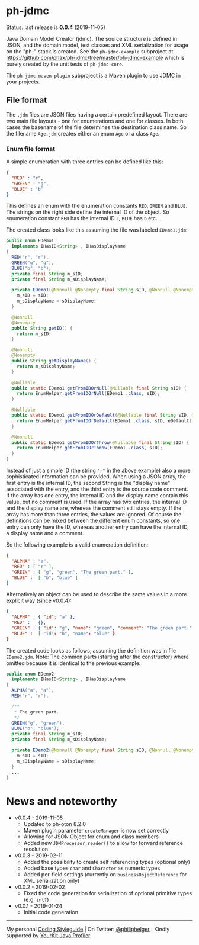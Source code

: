 # ph-jdmc

Status: last release is **0.0.4** (2019-11-05)

Java Domain Model Creator (jdmc).
The source structure is defined in JSON, and the domain model, test classes and XML serialization for usage on the "ph-" stack is created.
See the `ph-jdmc-example` subproject at https://github.com/phax/ph-jdmc/tree/master/ph-jdmc-example which is purely created by the unit tests of `ph-jdmc-core`.

The `ph-jdmc-maven-plugin` subproject is a Maven plugin to use JDMC in your projects.

## File format

The `.jdm` files are JSON files having a certain predefined layout.
There are two main file layouts - one for enumerations and one for classes.
In both cases the basename of the file determines the destination class name.
So the filename `Age.jdm` creates either an enum `Age` or a class `Age`.

### Enum file format 

A simple enumeration with three entries can be defined like this:

```json
{
  "RED" : "r",
  "GREEN" : "g",
  "BLUE" : "b"
}
```

This defines an enum with the enumeration constants `RED`, `GREEN` and `BLUE`.
The strings on the right side define the internal ID of the object. So enumeration constant `RED` has the internal ID `r`, `BLUE` has `b` etc.

The created class looks like this assuming the file was labeled `EDemo1.jdm`:

```java
public enum EDemo1
  implements IHasID<String> , IHasDisplayName
{
  RED("r", "r"),
  GREEN("g", "g"),
  BLUE("b", "b");
  private final String m_sID;
  private final String m_sDisplayName;

  private EDemo1(@Nonnull @Nonempty final String sID, @Nonnull @Nonempty final String sDisplayName) {
    m_sID = sID;
    m_sDisplayName = sDisplayName;
  }

  @Nonnull
  @Nonempty
  public String getID() {
    return m_sID;
  }

  @Nonnull
  @Nonempty
  public String getDisplayName() {
    return m_sDisplayName;
  }

  @Nullable
  public static EDemo1 getFromIDOrNull(@Nullable final String sID) {
    return EnumHelper.getFromIDOrNull(EDemo1 .class, sID);
  }

  @Nullable
  public static EDemo1 getFromIDOrDefault(@Nullable final String sID, @Nullable final EDemo1 eDefault) {
    return EnumHelper.getFromIDOrDefault(EDemo1 .class, sID, eDefault);
  }

  @Nonnull
  public static EDemo1 getFromIDOrThrow(@Nullable final String sID) {
    return EnumHelper.getFromIDOrThrow(EDemo1 .class, sID);
  }
}
```

Instead of just a simple ID (the string `"r"` in the above example) also a more sophisticated information can be provided.
When using a JSON array, the first entry is the internal ID, the second String is the "display name" associated with the entry, and the third entry is the source code comment.
If the array has one entry, the internal ID and the display name contain this value, but no comment is used.
If the array has two entries, the internal ID and the display name are, whereas the comment still stays empty.
If the array has more than three entries, the values are ignored.
Of course the definitions can be mixed between the different enum constants, so one entry can only have the ID, whereas another entry can have the internal ID, a display name and a comment.

So the following example is a valid enumeration definition:

```json
{
  "ALPHA" : "a",
  "RED" : [ "r" ],
  "GREEN" : [ "g", "green", "The green part." ],
  "BLUE" :  [ "b", "blue" ]
}
```

Alternatively an object can be used to describe the same values in a more explicit way (since v0.0.4):

```json
{
  "ALPHA" : { "id": "a" },
  "RED" :   {},
  "GREEN" : { "id": "g", "name": "green", "comment": "The green part." },
  "BLUE" :  [ "id": "b", "name": "blue" }
}
```

The created code looks as follows, assuming the definition was in file `EDemo2.jdm`.
Note: The common parts (starting after the constructor) where omitted because it is identical to the previous example:

```java
public enum EDemo2
  implements IHasID<String> , IHasDisplayName
{
  ALPHA("a", "a"),
  RED("r", "r"),

  /**
   * The green part.
   */
  GREEN("g", "green"),
  BLUE("b", "blue");
  private final String m_sID;
  private final String m_sDisplayName;

  private EDemo2(@Nonnull @Nonempty final String sID, @Nonnull @Nonempty final String sDisplayName) {
    m_sID = sID;
    m_sDisplayName = sDisplayName;
  }
  ...
}
```

# News and noteworthy

* v0.0.4 - 2019-11-05
    * Updated to ph-oton 8.2.0
    * Maven plugin parameter `createManager` is now set correctly
    * Allowing for JSON Object for enum and class members
    * Added new `JDMProcessor.reader()` to allow for forward reference resolution
* v0.0.3 - 2019-02-11
    * Added the possibility to create self referencing types (optional only)
    * Added base types `char` and `Character` as numeric types
    * Added per-field settings (currently on `businessObjectReference` for XML serialization only)
* v0.0.2 - 2019-02-02
    * Fixed the code generation for serialization of optional primitive types (e.g. `int?`)
* v0.0.1 - 2019-01-24
    * Initial code generation

---

My personal [Coding Styleguide](https://github.com/phax/meta/blob/master/CodingStyleguide.md) |
On Twitter: <a href="https://twitter.com/philiphelger">@philiphelger</a> |
Kindly supported by [YourKit Java Profiler](https://www.yourkit.com)